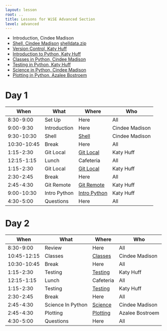 ```yaml
---
layout: lesson
root: ..
title: Lessons for WiSE Advanced Section
level: advanced
---
```


<div class="toc" markdown="1">

- Introduction, Cindee Madison
- [Shell, Cindee Madison](shell/shell.htmli) [shelldata.zip](shell/shelldata.zip)
- [Version Control, Katy Huff](git/git.html)
- [Introduction to Python, Katy Huff](py-intro/py-intro.html)
- [Classes in Python, Cindee Madison](py-classes/py-classes.html)
- [Testing in Python, Katy Huff](py-testing/py-testing.html)
- [Science in Python, Cindee Madison](py-scipy/py-scipy.html)
- [Plotting in Python, Azalee Bostroem](py-matplotlib/py-matplotlib.html)

# Day 1 
 
 | **When**       | **What**         | **Where**          | **Who** | 
 | -------------- | ---------------- | ------------------ | ------- |
 | 8:30-9:00      | Set Up           | Here               | All             |
 | 9:00-9:30      | Introduction     | Here               | Cindee Madison       |
 | 9:30-10:30     | Shell            | [Shell](shell/tutorial.html) | Cindee Madison |
 | 10:30-10:45    | Break            | Here               | All             |
 | 1:15-2:30      | Git Local        | [Git Local](git/local.html) | Katy Huff |
 | 12:15-1:15     | Lunch            | Cafeteria          | All |
 | 1:15-2:30      | Git Local        | [Git Local](git/local.html) | Katy Huff |
 | 2:30-2:45      | Break            | Here               | All |
 | 2:45-4:30      | Git Remote       | [Git Remote](git/remote.html) | Katy Huff |
 | 9:00-10:30     | Intro Python        | [Intro Python](py-intro/tutorial.html)  | Katy Huff |
 | 4:30-5:00      | Questions        | Here                | All | 


# Day 2 

 
 | **When**       | **What**            | **Where**          | **Who** | 
 | -------------- | ------------------- | ------------------ | ------- |
 | 8:30-9:00      | Review              |  Here     | All             |
 | 10:45-12:15    | Classes             | [Classes](py-classes/tutorial.html) | Cindee Madison |
 | 10:30-10:45    | Break               | Here      | All             |
 | 1:15-2:30      | Testing             | [Testing](py-testing/tutorial.html) | Katy Huff |
 | 12:15-1:15     | Lunch               | Cafeteria | All |
 | 1:15-2:30      | Testing             | [Testing](py-testing/tutorial.html) | Katy Huff |
 | 2:30-2:45      | Break               | Here      | All |
 | 2:45-4:30      | Science In Python   | [Science](py-scipy/tutorial.html) | Cindee Madison |
 | 2:45-4:30      | Plotting            | [Plotting](py-matplotlib/tutorial.html) | Azalee Bostroem|
 | 4:30-5:00      | Questions           | Here      | All |

</div>
